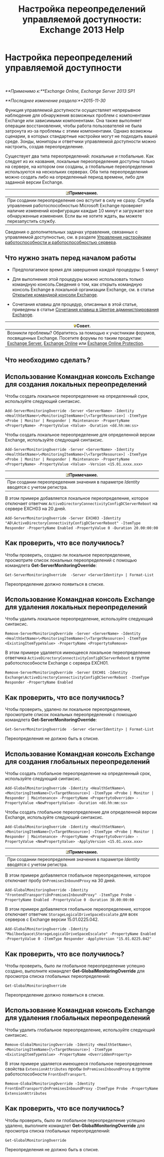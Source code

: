 ﻿---
title: 'Настройка переопределений управляемой доступности: Exchange 2013 Help'
TOCTitle: Настройка переопределений управляемой доступности
ms:assetid: c8f315b3-1d5e-4ad9-8bea-9c3a4a13ebfc
ms:mtpsurl: https://technet.microsoft.com/ru-ru/library/Dn482055(v=EXCHG.150)
ms:contentKeyID: 59890406
ms.date: 04/30/2018
mtps_version: v=EXCHG.150
ms.translationtype: HT
---

# Настройка переопределений управляемой доступности

 

_**Применимо к:**Exchange Online, Exchange Server 2013 SP1_

_**Последнее изменение раздела:**2015-11-30_

Функция управляемой доступности осуществляет непрерывное наблюдение для обнаружения возможных проблем с компонентами Exchange или зависимыми компонентами. Она также выполняет операции восстановления, чтобы работа пользователей не была затронута из-за проблемы с этими компонентами. Однако возможны сценарии, в которых стандартные настройки могут не подходить вашей среде. Зонды, мониторы и ответчики управляемой доступности можно настроить, создав переопределение.

Существует два типа переопределений: локальные и глобальные. Как следует из их названия, локальные переопределения доступны только на сервере, на котором они созданы, а глобальные переопределения используются на нескольких серверах. Оба типа переопределения можно создать либо на определенный период времени, либо для заданной версии Exchange.

<table>
<thead>
<tr class="header">
<th><img src="images/JJ126620.note(EXCHG.150).gif" title="Примечание" alt="Примечание" />Примечание.</th>
</tr>
</thead>
<tbody>
<tr class="odd">
<td>При создании переопределения оно вступит в силу не сразу. Служба управления работоспособностью Microsoft Exchange проверяет наличие изменений конфигурации каждые 10 минут и загружает все обнаруженные изменения. Если вы не хотите ждать, вы можете перезапустить службу.</td>
</tr>
</tbody>
</table>


Сведения о дополнительных задачах управления, связанных с управляемой доступностью, см. в разделе [Управление настройками работоспособности и работоспособностью сервера](manage-health-sets-and-server-health-exchange-2013-help.md).

## Что нужно знать перед началом работы

  - Предполагаемое время для завершения каждой процедуры: 5 минут

  - Для выполнения этой процедуры можно использовать только командную консоль.Сведения о том, как открыть командную консоль Exchange в локальной организации Exchange, см. в статье [Открытие командной консоли Exchange](https://technet.microsoft.com/ru-ru/library/dd638134\(v=exchg.150\)).

  - Сочетания клавиш для процедур, описанных в этой статье, приведены в статье [Сочетания клавиш в Центре администрирования Exchange](keyboard-shortcuts-in-the-exchange-admin-center-exchange-online-protection-help.md).

<table>
<thead>
<tr class="header">
<th><img src="images/Bb124558.tip(EXCHG.150).gif" title="Совет" alt="Совет" />Совет.</th>
</tr>
</thead>
<tbody>
<tr class="odd">
<td>Возникли проблемы? Обратитесь за помощью к участникам форумов, посвященных Exchange. Посетите форумы по таким продуктам: <a href="https://go.microsoft.com/fwlink/p/?linkid=60612">Exchange Server</a>, <a href="https://go.microsoft.com/fwlink/p/?linkid=267542">Exchange Online</a> или <a href="https://go.microsoft.com/fwlink/p/?linkid=285351">Exchange Online Protection</a>.</td>
</tr>
</tbody>
</table>


## Что необходимо сделать?

## Использование Командная консоль Exchange для создания локальных переопределений

Чтобы создать локальное переопределение на определенный срок, используйте следующий синтаксис.

    Add-ServerMonitoringOverride -Server <ServerName> -Identity <HealthSetName>\<MonitoringItemName>[\<TargetResource>] -ItemType <Probe | Monitor | Responder | Maintenance> -PropertyName <PropertyName> -PropertyValue <Value> -Duration <dd.hh:mm:ss>

Чтобы создать локальное переопределение для определенной версии Exchange, используйте следующий синтаксис.

    Add-ServerMonitoringOverride -Server <ServerName> -Identity <HealthSetName>\<MonitoringItemName>[\<TargetResource>] -ItemType <Probe | Monitor | Responder | Maintenance> -PropertyName <PropertyName> -PropertyValue <Value> -Version <15.01.xxxx.xxx>

<table>
<thead>
<tr class="header">
<th><img src="images/JJ126620.note(EXCHG.150).gif" title="Примечание" alt="Примечание" />Примечание.</th>
</tr>
</thead>
<tbody>
<tr class="odd">
<td>При создании переопределения значения в параметре <em>Identity</em> вводятся с учетом регистра.</td>
</tr>
</tbody>
</table>


В этом примере добавляется локальное переопределение, которое отключает ответчик `ActiveDirectoryConnectivityConfigDCServerReboot` на сервере EXCH03 на 20 дней.

    Add-ServerMonitoringOverride -Server EXCH03 -Identity "AD\ActiveDirectoryConnectivityConfigDCServerReboot" -ItemType Responder -PropertyName Enabled -PropertyValue 0 -Duration 20.00:00:00

## Как проверить, что все получилось?

Чтобы проверить, создано ли локальное переопределение, просмотрите список локальных переопределений с помощью командлета **Get-ServerMonitoringOverride**:

    Get-ServerMonitoringOverride  -Server <ServerIdentity> | Format-List

Переопределение должно появиться в списке.

## Использование Командная консоль Exchange для удаления локальных переопределений

Чтобы удалить локальное переопределение, используйте следующий синтаксис.

    Remove-ServerMonitoringOverride -Server <ServerName> -Identity <HealthSetName>\<MonitoringItemName>[\<TargetResource>] -ItemType <ExistingItemTypeValue> -PropertyName <PropertytoRemove>

В этом примере удаляется имеющееся локальное переопределение ответчика `ActiveDirectoryConnectivityConfigDCServerReboot` в группе работоспособности Exchange с сервера EXCH01.

    Remove-ServerMonitoringOverride -Server EXCH01 -Identity Exchange\ActiveDirectoryConnectivityConfigDCServerReboot -ItemType Responder -PropertyName Enabled

## Как проверить, что все получилось?

Чтобы проверить, удалено ли локальное переопределение, просмотрите список локальных переопределений с помощью командлета **Get-ServerMonitoringOverride**:

    Get-ServerMonitoringOverride  -Server <ServerIdentity> | Format-List

Переопределения не должно быть в списке.

## Использование Командная консоль Exchange для создания глобальных переопределений

Чтобы создать глобальное переопределение на определенный срок, используйте следующий синтаксис.

    Add-GlobalMonitoringOverride -Identity <HealthSetName>\<MonitoringItemName>[\<TargetResource>] -ItemType <Probe | Monitor | Responder | Maintenance> -PropertyName <PropertytoOverride> -PropertyValue <NewPropertyValue> -Duration <dd.hh:mm:ss>

Чтобы создать глобальное переопределение для определенной версии Exchange, используйте следующий синтаксис.

    Add-GlobalMonitoringOverride -Identity <HealthSetName>\<MonitoringItemName>[\<TargetResource>] -ItemType <Probe | Monitor | Responder | Maintenance> -PropertyName <PropertytoOverride> -PropertyValue <NewPropertyValue> -ApplyVersion <15.01.xxxx.xxx>

<table>
<thead>
<tr class="header">
<th><img src="images/JJ126620.note(EXCHG.150).gif" title="Примечание" alt="Примечание" />Примечание.</th>
</tr>
</thead>
<tbody>
<tr class="odd">
<td>При создании переопределения значения в параметре <em>Identity</em> вводятся с учетом регистра.</td>
</tr>
</tbody>
</table>


В этом примере добавляется глобальное переопределение, которое отключает пробу `OnPremisesInboundProxy` на 30 дней.

    Add-GlobalMonitoringOverride -Identity "FrontendTransport\OnPremisesInboundProxy" -ItemType Probe -PropertyName Enabled -PropertyValue 0 -Duration 30.00:00:00

В этом примере добавляется глобальное переопределение, которое отключает ответчик `StorageLogicalDriveSpaceEscalate` для всех серверов с Exchange версии 15.01.0225.042.

    Add-GlobalMonitoringOverride -Identity "MailboxSpace\StorageLogicalDriveSpaceEscalate" -PropertyName Enabled -PropertyValue 0 -ItemType Responder -ApplyVersion "15.01.0225.042"

## Как проверить, что все получилось?

Чтобы проверить, было ли глобальное переопределение успешно создано, выполните командлет **Get-GlobalMonitoringOverride** для просмотра списка глобальных переопределений:

    Get-GlobalMonitoringOverride

Переопределение должно появиться в списке.

## Использование Командная консоль Exchange для удаления глобальных переопределений

Чтобы удалить глобальное переопределение, используйте следующий синтаксис.

    Remove-GlobalMonitoringOverride -Identity <HealthSetName>\<MonitoringItemName>[\<TargetResource>] -ItemType <ExistingItemTypeValue> -PropertyName <OverriddenProperty>

В этом примере удаляется имеющееся глобальное переопределение свойства `ExtensionAttributes` пробы `OnPremisesInboundProxy` в группе работоспособности `FrontEndTransport`.

    Remove-GlobalMonitoringOverride -Identity FrontEndTransport\OnPremisesInboundProxy -ItemType Probe -PropertyName ExtensionAttributes

## Как проверить, что все получилось?

Чтобы проверить, было ли глобальное переопределение успешно удалено, выполните командлет **Get-GlobalMonitoringOverride** для просмотра списка глобальных переопределений:

    Get-GlobalMonitoringOverride

Переопределения не должно быть в списке.

